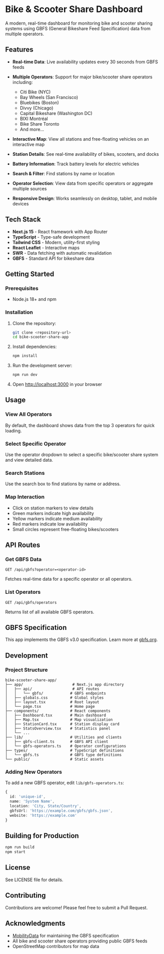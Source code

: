 # Bike & Scooter Share Dashboard

A modern, real-time dashboard for monitoring bike and scooter sharing systems using GBFS (General Bikeshare Feed Specification) data from multiple operators.

## Features

- **Real-time Data**: Live availability updates every 30 seconds from GBFS feeds
- **Multiple Operators**: Support for major bike/scooter share operators including:
  - Citi Bike (NYC)
  - Bay Wheels (San Francisco)
  - Bluebikes (Boston)
  - Divvy (Chicago)
  - Capital Bikeshare (Washington DC)
  - BIXI Montréal
  - Bike Share Toronto
  - And more...

- **Interactive Map**: View all stations and free-floating vehicles on an interactive map
- **Station Details**: See real-time availability of bikes, scooters, and docks
- **Battery Information**: Track battery levels for electric vehicles
- **Search & Filter**: Find stations by name or location
- **Operator Selection**: View data from specific operators or aggregate multiple sources
- **Responsive Design**: Works seamlessly on desktop, tablet, and mobile devices

## Tech Stack

- **Next.js 15** - React framework with App Router
- **TypeScript** - Type-safe development
- **Tailwind CSS** - Modern, utility-first styling
- **React Leaflet** - Interactive maps
- **SWR** - Data fetching with automatic revalidation
- **GBFS** - Standard API for bikeshare data

## Getting Started

### Prerequisites

- Node.js 18+ and npm

### Installation

1. Clone the repository:
   ```bash
   git clone <repository-url>
   cd bike-scooter-share-app
   ```

2. Install dependencies:
   ```bash
   npm install
   ```

3. Run the development server:
   ```bash
   npm run dev
   ```

4. Open [http://localhost:3000](http://localhost:3000) in your browser

## Usage

### View All Operators
By default, the dashboard shows data from the top 3 operators for quick loading.

### Select Specific Operator
Use the operator dropdown to select a specific bike/scooter share system and view detailed data.

### Search Stations
Use the search box to find stations by name or address.

### Map Interaction
- Click on station markers to view details
- Green markers indicate high availability
- Yellow markers indicate medium availability
- Red markers indicate low availability
- Small circles represent free-floating bikes/scooters

## API Routes

### Get GBFS Data
```
GET /api/gbfs?operator=<operator-id>
```
Fetches real-time data for a specific operator or all operators.

### List Operators
```
GET /api/gbfs/operators
```
Returns list of all available GBFS operators.

## GBFS Specification

This app implements the GBFS v3.0 specification. Learn more at [gbfs.org](https://gbfs.org).

## Development

### Project Structure
```
bike-scooter-share-app/
├── app/                      # Next.js app directory
│   ├── api/                  # API routes
│   │   └── gbfs/            # GBFS endpoints
│   ├── globals.css          # Global styles
│   ├── layout.tsx           # Root layout
│   └── page.tsx             # Home page
├── components/              # React components
│   ├── Dashboard.tsx        # Main dashboard
│   ├── Map.tsx              # Map visualization
│   ├── StationCard.tsx      # Station display card
│   ├── StatsOverview.tsx    # Statistics panel
│   └── ...
├── lib/                     # Utilities and clients
│   ├── gbfs-client.ts       # GBFS API client
│   └── gbfs-operators.ts    # Operator configurations
├── types/                   # TypeScript definitions
│   └── gbfs.ts              # GBFS type definitions
└── public/                  # Static assets
```

### Adding New Operators

To add a new GBFS operator, edit `lib/gbfs-operators.ts`:

```typescript
{
  id: 'unique-id',
  name: 'System Name',
  location: 'City, State/Country',
  gbfsUrl: 'https://example.com/gbfs/gbfs.json',
  website: 'https://example.com'
}
```

## Building for Production

```bash
npm run build
npm start
```

## License

See LICENSE file for details.

## Contributing

Contributions are welcome! Please feel free to submit a Pull Request.

## Acknowledgments

- [MobilityData](https://mobilitydata.org) for maintaining the GBFS specification
- All bike and scooter share operators providing public GBFS feeds
- OpenStreetMap contributors for map data

